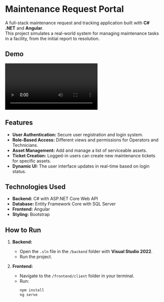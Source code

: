 # Maintenance Request Portal

A full-stack maintenance request and tracking application built with **C# .NET** and **Angular**.  
This project simulates a real-world system for managing maintenance tasks in a facility, from the initial report to resolution.

## Demo


![Application Demo](./demo/MaintenancePortal.mp4)

## Features

- **User Authentication:** Secure user registration and login system.
- **Role-Based Access:** Different views and permissions for Operators and Technicians.
- **Asset Management:** Add and manage a list of serviceable assets.
- **Ticket Creation:** Logged-in users can create new maintenance tickets for specific assets.
- **Dynamic UI:** The user interface updates in real-time based on login status.

## Technologies Used

- **Backend:** C# with ASP.NET Core Web API  
- **Database:** Entity Framework Core with SQL Server  
- **Frontend:** Angular  
- **Styling:** Bootstrap  

## How to Run

1. **Backend:**  
   - Open the `.sln` file in the `/backend` folder with **Visual Studio 2022**.  
   - Run the project.  

2. **Frontend:**  
   - Navigate to the `/frontend/client` folder in your terminal.  
   - Run:  
     ```bash
     npm install
     ng serve
     ```  

